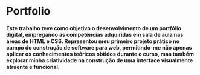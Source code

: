 # Portfolio

#### Este trabalho teve como objetivo o desenvolvimento de um portfólio digital, empregando as competências adquiridas em sala de aula nas áreas de HTML e CSS. Representou meu primeiro projeto prático no campo do construção de software para web, permitindo-me não apenas aplicar os conhecimentos teóricos obtidos durante o curso, mas também explorar minha criatividade na construção de uma interface visualmente atraente e funcional.
